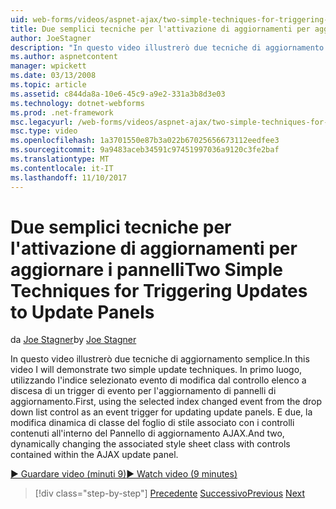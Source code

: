 ```yaml
---
uid: web-forms/videos/aspnet-ajax/two-simple-techniques-for-triggering-updates-to-update-panels
title: Due semplici tecniche per l'attivazione di aggiornamenti per aggiornare i pannelli | Documenti Microsoft
author: JoeStagner
description: "In questo video illustrerò due tecniche di aggiornamento semplice. In primo luogo, utilizzando l'indice selezionato evento di modifica dal controllo elenco a discesa come trig un evento..."
ms.author: aspnetcontent
manager: wpickett
ms.date: 03/13/2008
ms.topic: article
ms.assetid: c844da8a-10e6-45c9-a9e2-331a3b8d3e03
ms.technology: dotnet-webforms
ms.prod: .net-framework
msc.legacyurl: /web-forms/videos/aspnet-ajax/two-simple-techniques-for-triggering-updates-to-update-panels
msc.type: video
ms.openlocfilehash: 1a3701550e87b3a022b67025656673112eedfee3
ms.sourcegitcommit: 9a9483aceb34591c97451997036a9120c3fe2baf
ms.translationtype: MT
ms.contentlocale: it-IT
ms.lasthandoff: 11/10/2017
---
```

<a name="two-simple-techniques-for-triggering-updates-to-update-panels"></a><span data-ttu-id="bf7d5-104">Due semplici tecniche per l'attivazione di aggiornamenti per aggiornare i pannelli</span><span class="sxs-lookup"><span data-stu-id="bf7d5-104">Two Simple Techniques for Triggering Updates to Update Panels</span></span>
====================
<span data-ttu-id="bf7d5-105">da [Joe Stagner](https://github.com/JoeStagner)</span><span class="sxs-lookup"><span data-stu-id="bf7d5-105">by [Joe Stagner](https://github.com/JoeStagner)</span></span>

<span data-ttu-id="bf7d5-106">In questo video illustrerò due tecniche di aggiornamento semplice.</span><span class="sxs-lookup"><span data-stu-id="bf7d5-106">In this video I will demonstrate two simple update techniques.</span></span> <span data-ttu-id="bf7d5-107">In primo luogo, utilizzando l'indice selezionato evento di modifica dal controllo elenco a discesa di un trigger di evento per l'aggiornamento di pannelli di aggiornamento.</span><span class="sxs-lookup"><span data-stu-id="bf7d5-107">First, using the selected index changed event from the drop down list control as an event trigger for updating update panels.</span></span> <span data-ttu-id="bf7d5-108">E due, la modifica dinamica di classe del foglio di stile associato con i controlli contenuti all'interno del Pannello di aggiornamento AJAX.</span><span class="sxs-lookup"><span data-stu-id="bf7d5-108">And two, dynamically changing the associated style sheet class with controls contained within the AJAX update panel.</span></span>

[<span data-ttu-id="bf7d5-109">&#9654; Guardare video (minuti 9)</span><span class="sxs-lookup"><span data-stu-id="bf7d5-109">&#9654; Watch video (9 minutes)</span></span>](https://channel9.msdn.com/Blogs/ASP-NET-Site-Videos/two-simple-techniques-for-triggering-updates-to-update-panels)

>[!div class="step-by-step"]
<span data-ttu-id="bf7d5-110">[Precedente](how-do-i-retrieve-values-from-server-side-ajax-controls.md)
[Successivo](use-aspnet-ajax-cascading-drop-down-control-to-access-a-database.md)</span><span class="sxs-lookup"><span data-stu-id="bf7d5-110">[Previous](how-do-i-retrieve-values-from-server-side-ajax-controls.md)
[Next](use-aspnet-ajax-cascading-drop-down-control-to-access-a-database.md)</span></span>
